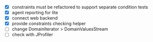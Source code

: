 - [x] constraints must be refactored to support separate condition tests
- [x] agent reporting for lite
- [x] connect web backend
- [x] provide constraints checking helper
- [ ] change DomainIterator > DomainValuesStream 
- [ ] check with JProfiler
